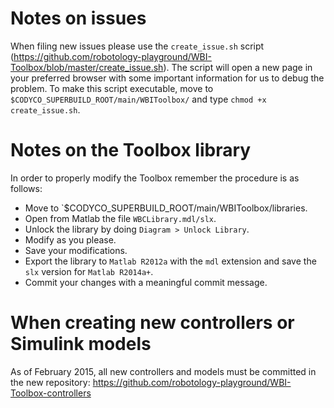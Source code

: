 # Notes on issues
When filing new issues please use the `create_issue.sh` script (https://github.com/robotology-playground/WBI-Toolbox/blob/master/create_issue.sh). The script will open a new page in your preferred browser with some important information for us to debug the problem.
To make this script executable, move to `$CODYCO_SUPERBUILD_ROOT/main/WBIToolbox/` and type `chmod +x create_issue.sh`.

# Notes on the Toolbox library
In order to properly modify the Toolbox remember the procedure is as follows:
- Move to `$CODYCO_SUPERBUILD_ROOT/main/WBIToolbox/libraries.
- Open from Matlab the file `WBCLibrary.mdl/slx`.
- Unlock the library by doing `Diagram > Unlock Library`.
- Modify as you please.
- Save your modifications.
- Export the library to `Matlab R2012a` with the `mdl` extension and save the `slx` version for `Matlab R2014a+`.
- Commit your changes with a meaningful commit message.

# When creating new controllers or Simulink models
As of February 2015, all new controllers and models must be committed in the new repository:
https://github.com/robotology-playground/WBI-Toolbox-controllers


